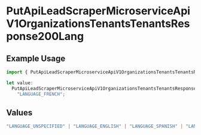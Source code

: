 # PutApiLeadScraperMicroserviceApiV1OrganizationsTenantsTenantsResponse200Lang

## Example Usage

```typescript
import { PutApiLeadScraperMicroserviceApiV1OrganizationsTenantsTenantsResponse200Lang } from "oppulence-backend-sdk/models/operations";

let value:
  PutApiLeadScraperMicroserviceApiV1OrganizationsTenantsTenantsResponse200Lang =
    "LANGUAGE_FRENCH";
```

## Values

```typescript
"LANGUAGE_UNSPECIFIED" | "LANGUAGE_ENGLISH" | "LANGUAGE_SPANISH" | "LANGUAGE_FRENCH" | "LANGUAGE_GERMAN" | "LANGUAGE_ITALIAN" | "LANGUAGE_PORTUGUESE" | "LANGUAGE_DUTCH" | "LANGUAGE_RUSSIAN" | "LANGUAGE_CHINESE" | "LANGUAGE_JAPANESE" | "LANGUAGE_KOREAN" | "LANGUAGE_ARABIC" | "LANGUAGE_HINDI" | "LANGUAGE_GREEK" | "LANGUAGE_TURKISH"
```